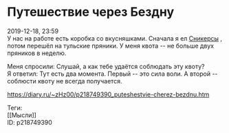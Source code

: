 Путешествие через Бездну
=========================

   
 2019-12-18, 23:59   
  У нас на работе есть коробка со вкусняшками. Сначала я ел  [Сникерсы](Сникерсофобия)  , потом перешёл на тульские пряники. У меня квота -- не больше двух пряников в неделю.   
   
 Меня спросили: Слушай, а как тебе удаётся соблюдать эту квоту?   
 Я ответил: Тут есть два момента. Первый -- это сила воли. А второй -- соблюсти квоту не всегда получается.   
    
 <https://diary.ru/~zHz00/p218749390_puteshestvie-cherez-bezdnu.htm>   
   
 Теги:   
 [[Мысли]]   
 ID: p218749390